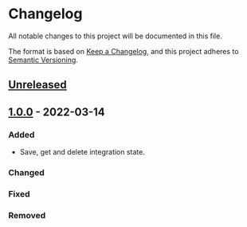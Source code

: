 # Changelog

All notable changes to this project will be documented in this file.

The format is based on [Keep a Changelog](https://keepachangelog.com/en/1.0.0/),
and this project adheres to [Semantic Versioning](https://semver.org/spec/v2.0.0.html).

## [Unreleased]

## [1.0.0] - 2022-03-14

### Added

-   Save, get and delete integration state.

### Changed

### Fixed

### Removed

[Unreleased]: https://github.com/dev-senior-com-br/seniorx-integration-state-api/compare/1.0.0...HEAD

[1.0.0]: https://github.com/dev-senior-com-br/seniorx-integration-state-api/compare/7bb70d1cb32017808723aa631faacf9bce32d518...1.0.0
